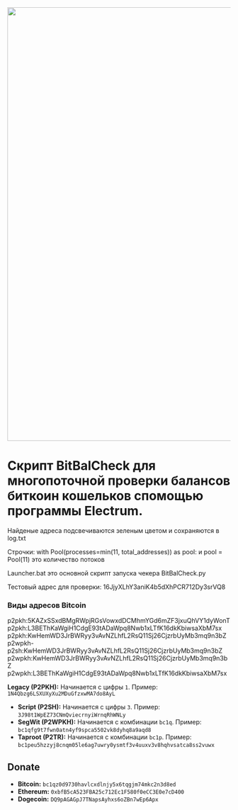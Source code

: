 <img src="https://github.com/Xprograms89/BitBalCheck/blob/main/Work.png" width="979">

# Скрипт BitBalCheck для многопоточной проверки балансов биткоин кошельков спомощью программы Electrum.

Найденые адреса подсвечиваются зеленым цветом и сохраняются в log.txt

Строчки: with Pool(processes=min(11, total_addresses)) as pool: и pool = Pool(11) это количество потоков

Launcher.bat это основной скрипт запуска чекера BitBalCheck.py

Тестовый адрес для проверки: 16JjyXLhY3aniK4b5dXhPCR712Dy3srVQ8



### Виды адресов Bitcoin
p2pkh:5KAZxSSxdBMgRWpjRGsVowxdDCMhmYGd6mZF3jxuQhVY1dyWonT
p2pkh:L3BEThKaWgiH1CdgE93tADaWpq8Nwb1xLTfK16dkKbiwsaXbM7sx
p2pkh:KwHemWD3JrBWRyy3vAvNZLhfL2RsQ11Sj26CjzrbUyMb3mq9n3bZ
p2wpkh-p2sh:KwHemWD3JrBWRyy3vAvNZLhfL2RsQ11Sj26CjzrbUyMb3mq9n3bZ
p2wpkh:KwHemWD3JrBWRyy3vAvNZLhfL2RsQ11Sj26CjzrbUyMb3mq9n3bZ
p2wpkh:L3BEThKaWgiH1CdgE93tADaWpq8Nwb1xLTfK16dkKbiwsaXbM7sx

   **Legacy (P2PKH):** Начинается с цифры `1`.  Пример: `1N4Qbzg6LSXUXyXu2MDuGfzxwMA7do8AyL`
*   **Script (P2SH):** Начинается с цифры `3`.  Пример: `3J98t1WpEZ73CNmQviecrnyiWrnqRhWNLy`
*   **SegWit (P2WPKH):** Начинается с комбинации `bc1q`.  Пример: `bc1qfg9t7fwn0atn4yf9spca5502vk8dyhq8a9aqd8`
*   **Taproot (P2TR):** Начинается с комбинации `bc1p`.  Пример: `bc1peu5hzzyj8cnqm05le6ag7uwry0ysmtf3v4uuxv3v8hqhvsatca8ss2vuwx`

## Donate
*   **Bitcoin:** `bc1qz0d9730havlcxdlnjy5x6tqgjm74mkc2n3d8ed`
*   **Ethereum:** `0xbfB5cA523FBA25c712Ec1F580f0eCC3E0e7cD400`
*   **Dogecoin:** `DQ9pAGAGpJ7TNapsAyhxs6oZBn7wEp6Apx`
